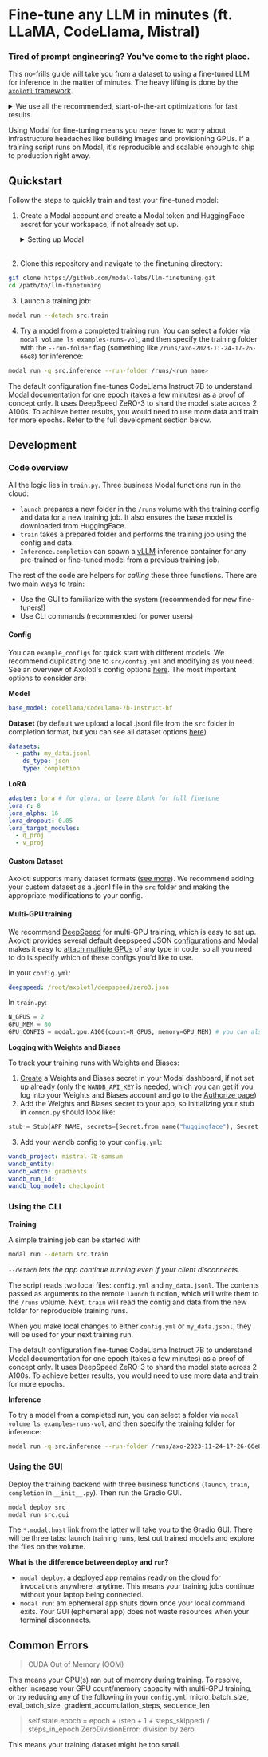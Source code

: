 # Fine-tune any LLM in minutes (ft. LLaMA, CodeLlama, Mistral)

### Tired of prompt engineering? You've come to the right place.

This no-frills guide will take you from a dataset to using a fine-tuned LLM for inference in the matter of minutes. The heavy lifting is done by the [`axolotl` framework](https://github.com/OpenAccess-AI-Collective/axolotl).

<details>
  <summary>We use all the recommended, start-of-the-art optimizations for fast results.</summary>
  
<br>
  
- *Deepspeed ZeRO-3* to efficiently shard the base model and training state across multiple GPUs ([more info](https://www.deepspeed.ai/2021/03/07/zero3-offload.html))
- *Parameter-efficient fine-tuning* via LoRA adapters for faster convergence
- *Flash attention* for fast and memory-efficient attention during training (note: only works with certain hardware, like A100s)
- *Gradient checkpointing* to reduce VRAM footprint, fit larger batches and get higher training throughput
</details>


Using Modal for fine-tuning means you never have to worry about infrastructure headaches like building images and provisioning GPUs. If a training script runs on Modal, it's reproducible and scalable enough to ship to production right away.

## Quickstart

Follow the steps to quickly train and test your fine-tuned model:
1. Create a Modal account and create a Modal token and HuggingFace secret for your workspace, if not already set up.
    <details> 
    <summary>Setting up Modal</summary>

    1. Create a [Modal](https://modal.com/) account.
    2. Install `modal` in your current Python virtual environment (`pip install modal`)
    3. Set up a Modal token in your environment (`python3 -m modal setup`)
    4. You need to have a [secret](https://modal.com/docs/guide/secrets#secrets) named `huggingface` in your workspace. You can [create a new secret](https://modal.com/secrets) with the HuggingFace template in your Modal dashboard, using the same key from HuggingFace (in settings under API tokens) to populate both `HUGGING_FACE_HUB_TOKEN` and `HUGGINGFACE_TOKEN`.
    5. For some LLaMA models, you need to go to the [Hugging Face page](https://huggingface.co/meta-llama/Llama-2-7b-chat-hf) and agree to their Terms and Conditions for access (granted instantly).
    </details>
    <br>

2. Clone this repository and navigate to the finetuning directory:
```bash
git clone https://github.com/modal-labs/llm-finetuning.git
cd /path/to/llm-finetuning
```
3. Launch a training job:
```bash
modal run --detach src.train
```

4. Try a model from a completed training run. You can select a folder via `modal volume ls examples-runs-vol`, and then specify the training folder with the `--run-folder` flag (something like `/runs/axo-2023-11-24-17-26-66e8`) for inference:

```bash
modal run -q src.inference --run-folder /runs/<run_name>
```

The default configuration fine-tunes CodeLlama Instruct 7B to understand Modal documentation for one epoch (takes a few minutes) as a proof of concept only. It uses DeepSpeed ZeRO-3 to shard the model state across 2 A100s. To achieve better results, you would need to use more data and train for more epochs. Refer to the full development section below.

## Development

### Code overview

All the logic lies in `train.py`. Three business Modal functions run in the cloud:

* `launch` prepares a new folder in the `/runs` volume with the training config and data for a new training job. It also ensures the base model is downloaded from HuggingFace.
* `train` takes a prepared folder and performs the training job using the config and data.
* `Inference.completion` can spawn a [vLLM](https://modal.com/docs/examples/vllm_inference#fast-inference-with-vllm-mistral-7b) inference container for any pre-trained or fine-tuned model from a previous training job.

The rest of the code are helpers for _calling_ these three functions. There are two main ways to train:

* Use the GUI to familiarize with the system (recommended for new fine-tuners!)
* Use CLI commands (recommended for power users)

#### Config

You can `example_configs` for quick start with different models. We recommend duplicating one to `src/config.yml` and modifying as you need. See an overview of Axolotl's config options [here](https://github.com/OpenAccess-AI-Collective/axolotl#config). The most important options to consider are:

**Model**
```yaml
base_model: codellama/CodeLlama-7b-Instruct-hf
```

**Dataset** (by default we upload a local .jsonl file from the `src` folder in completion format, but you can see all dataset options [here](https://github.com/OpenAccess-AI-Collective/axolotl#dataset))
```yaml
datasets:
  - path: my_data.jsonl
    ds_type: json
    type: completion
```

**LoRA**
```yaml
adapter: lora # for qlora, or leave blank for full finetune
lora_r: 8
lora_alpha: 16
lora_dropout: 0.05
lora_target_modules:
  - q_proj
  - v_proj
```

#### Custom Dataset

Axolotl supports many dataset formats ([see more](https://github.com/OpenAccess-AI-Collective/axolotl#dataset)). We recommend adding your custom dataset as a .jsonl file in the `src` folder and making the appropriate modifications to your config.

#### Multi-GPU training

We recommend [DeepSpeed](https://github.com/microsoft/DeepSpeed) for multi-GPU training, which is easy to set up. Axolotl provides several default deepspeed JSON [configurations](https://github.com/OpenAccess-AI-Collective/axolotl/tree/main/deepspeed) and Modal makes it easy to [attach multiple GPUs](https://modal.com/docs/guide/gpu#gpu-acceleration) of any type in code, so all you need to do is specify which of these configs you'd like to use.

In your `config.yml`:
```yaml
deepspeed: /root/axolotl/deepspeed/zero3.json
```

In `train.py`:
```python
N_GPUS = 2
GPU_MEM = 80
GPU_CONFIG = modal.gpu.A100(count=N_GPUS, memory=GPU_MEM) # you can also change this to use A10Gs or T4s
```

**Logging with Weights and Biases**

To track your training runs with Weights and Biases:
1. [Create](https://modal.com/secrets/create) a Weights and Biases secret in your Modal dashboard, if not set up already (only the `WANDB_API_KEY` is needed, which you can get if you log into your Weights and Biases account and go to the [Authorize page](https://wandb.ai/authorize))
2. Add the Weights and Biases secret to your app, so initializing your stub in `common.py` should look like: 
```python
stub = Stub(APP_NAME, secrets=[Secret.from_name("huggingface"), Secret.from_name("my-wandb-secret")])
```
3. Add your wandb config to your `config.yml`:
```yaml
wandb_project: mistral-7b-samsum
wandb_entity:
wandb_watch: gradients
wandb_run_id:
wandb_log_model: checkpoint
```

### Using the CLI

**Training**

A simple training job can be started with

```bash
modal run --detach src.train
```

_`--detach` lets the app continue running even if your client disconnects_.

The script reads two local files: `config.yml` and `my_data.jsonl`. The contents passed as arguments to the remote `launch` function, which will write them to the `/runs` volume. Next, `train` will read the config and data from the new folder for reproducible training runs.

When you make local changes to either `config.yml` or `my_data.jsonl`, they will be used for your next training run.

The default configuration fine-tunes CodeLlama Instruct 7B to understand Modal documentation for one epoch (takes a few minutes) as a proof of concept only. It uses DeepSpeed ZeRO-3 to shard the model state across 2 A100s. To achieve better results, you would need to use more data and train for more epochs.

**Inference**

To try a model from a completed run, you can select a folder via `modal volume ls examples-runs-vol`, and then specify the training folder for inference:

```bash
modal run -q src.inference --run-folder /runs/axo-2023-11-24-17-26-66e8
```


### Using the GUI

Deploy the training backend with three business functions (`launch`, `train`, `completion` in `__init__.py`). Then run the Gradio GUI.

```bash
modal deploy src
modal run src.gui
```

The `*.modal.host` link from the latter will take you to the Gradio GUI. There will be three tabs: launch training runs, test out trained models and explore the files on the volume.


**What is the difference between `deploy` and `run`?**

- `modal deploy`: a deployed app remains ready on the cloud for invocations anywhere, anytime. This means your training jobs continue without your laptop being connected.
- `modal run`: am ephemeral app shuts down once your local command exits. Your GUI (ephemeral app) does not waste resources when your terminal disconnects.


## Common Errors

> CUDA Out of Memory (OOM)

This means your GPU(s) ran out of memory during training. To resolve, either increase your GPU count/memory capacity with multi-GPU training, or try reducing any of the following in your `config.yml`: micro_batch_size, eval_batch_size, gradient_accumulation_steps, sequence_len

> self.state.epoch = epoch + (step + 1 + steps_skipped) / steps_in_epoch
> ZeroDivisionError: division by zero

This means your training dataset might be too small.